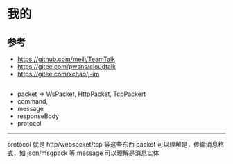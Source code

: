 # 我的

## 参考

- https://github.com/meili/TeamTalk
- https://gitee.com/pwsns/cloudtalk
- https://gitee.com/xchao/j-im


## 

- packet => WsPacket, HttpPacket, TcpPackert
- command, 
- message
- responseBody
- protocol

----


protocol 就是 http/websocket/tcp 等这些东西
packet 可以理解是，传输消息格式，如 json/msgpack 等
message 可以理解是消息实体
